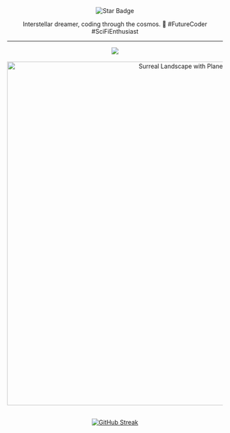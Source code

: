<div align="center">
<img src="https://img.shields.io/static/v1?label=%F0%9F%8C%9F&message=Let's%20Make%20It%20Work!&style=style=flat&color=8A2BE2" alt="Star Badge"/>
<!-- <br> -->
<br>
  
<p align="center">
  Interstellar dreamer, coding through the cosmos. 🌌 #FutureCoder #SciFiEnthusiast
</p>

<hr/>

<div align="center">
  <a href="https://github.com/ayeshanweerasuriya">
    <img src="https://skillicons.dev/icons?i=js,html,css,androidstudio,c,cs,discord,figma,git,github,ai,java,kotlin,linkedin,mysql,nodejs,ps,php,postman,pr,py,react,stackoverflow,twitter,visualstudio,vscode,codepen,blender,vue,wordpress" />
  </a>
</div>

<br>

<div align="center">
  <img src="assets/surreal-landscape-with-planet.png" alt="Surreal Landscape with Planet" style="width: 800px;">
</div>

<br>

<p align="center">
<a href="https://github.com/ayeshanweerasuriya"><img src="https://streak-stats.demolab.com?user=ayeshanweerasuriya&theme=highcontrast&hide_border=true&border_radius=20&date_format=j%20M%5B%20Y%5D&card_width=900" alt="GitHub Streak" /></a>
</p>
